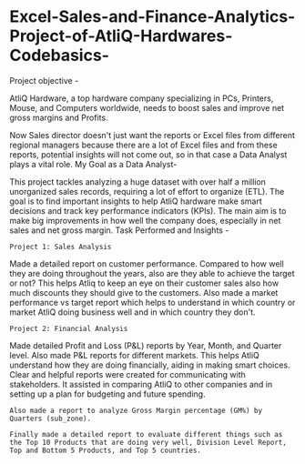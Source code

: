 # Excel-Sales-and-Finance-Analytics-Project-of-AtliQ-Hardwares-Codebasics-
Project objective -

AtliQ Hardware, a top hardware company specializing in PCs, Printers, Mouse, and Computers worldwide, needs to boost sales and improve net gross margins and Profits.

Now Sales director doesn't just want the reports or Excel files from different regional managers because there are a lot of Excel files and from these reports, potential insights will not come out, so in that case a Data Analyst plays a vital role.
My Goal as a Data Analyst-

This project tackles analyzing a huge dataset with over half a million unorganized sales records, requiring a lot of effort to organize (ETL). The goal is to find important insights to help AtliQ hardware make smart decisions and track key performance indicators (KPIs). The main aim is to make big improvements in how well the company does, especially in net sales and net gross margin.
Task Performed and Insights -

    Project 1: Sales Analysis

Made a detailed report on customer performance. Compared to how well they are doing throughout the years, also are they able to achieve the target or not? This helps Atliq to keep an eye on their customer sales also how much discounts they should give to the customers. Also made a market performance vs target report which helps to understand in which country or market AtliQ doing business well and in which country they don't.

    Project 2: Financial Analysis

Made detailed Profit and Loss (P&L) reports by Year, Month, and Quarter level. Also made P&L reports for different markets. This helps AtliQ understand how they are doing financially, aiding in making smart choices. Clear and helpful reports were created for communicating with stakeholders. It assisted in comparing AtliQ to other companies and in setting up a plan for budgeting and future spending.

    Also made a report to analyze Gross Margin percentage (GM%) by Quarters (sub_zone).

    Finally made a detailed report to evaluate different things such as the Top 10 Products that are doing very well, Division Level Report, Top and Bottom 5 Products, and Top 5 countries.
